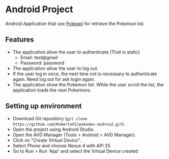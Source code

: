 
# Android Project  
  
Android Application that use [Pokeapi](https://pokeapi.co/) for retrieve the Pokemon list.  
  
## Features  
  
- The application allow the user to authenticate (That is static)  
    - Email: test@gmail  
    - Password: password  
- The application allow the user to log out.  
- If the user log in once, the next time not is necessary to authenticate again. Need log out for ask login again.
- The application show the Pokemon list. While the user scroll the list, the application loads the next Pokemons.

## Setting up environment

- Download Git repository (`git clone https://github.com/RobertoFZ/pokedex-android.git`).
- Open the project using Android Studio.
- Open the AVD Manager (Tools > Android > AVD Manager).
- Click on "*Create Virtual Device*".
- Select *Phone* and choose *Nexus 4* with API 25.
- Go to Run > Run 'App' and select the Virtual Device created